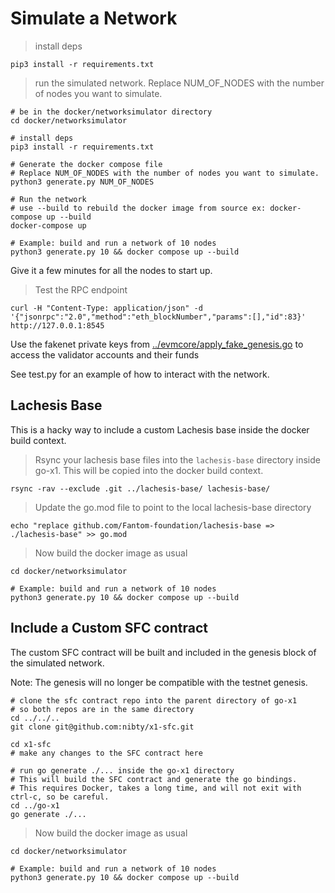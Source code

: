 # Simulate a Network

> install deps

```shell
pip3 install -r requirements.txt
```

> run the simulated network. Replace NUM_OF_NODES with the number of nodes you want to simulate.

```shell
# be in the docker/networksimulator directory
cd docker/networksimulator

# install deps
pip3 install -r requirements.txt

# Generate the docker compose file
# Replace NUM_OF_NODES with the number of nodes you want to simulate.
python3 generate.py NUM_OF_NODES

# Run the network
# use --build to rebuild the docker image from source ex: docker-compose up --build
docker-compose up

# Example: build and run a network of 10 nodes
python3 generate.py 10 && docker compose up --build
```

Give it a few minutes for all the nodes to start up.

> Test the RPC endpoint
```shell
curl -H "Content-Type: application/json" -d '{"jsonrpc":"2.0","method":"eth_blockNumber","params":[],"id":83}' http://127.0.0.1:8545
```

Use the fakenet private keys from [../evmcore/apply_fake_genesis.go](../evmcore/apply_fake_genesis.go) to access the validator accounts and their funds

See test.py for an example of how to interact with the network.

## Lachesis Base

This is a hacky way to include a custom Lachesis base inside the docker build context.

> Rsync your lachesis base files into the `lachesis-base` directory inside go-x1. This will be copied into the docker build context.
```shell
rsync -rav --exclude .git ../lachesis-base/ lachesis-base/
```
 
> Update the go.mod file to point to the local lachesis-base directory
```shell
echo "replace github.com/Fantom-foundation/lachesis-base => ./lachesis-base" >> go.mod
```

> Now build the docker image as usual
```shell
cd docker/networksimulator

# Example: build and run a network of 10 nodes
python3 generate.py 10 && docker compose up --build
```

## Include a Custom SFC contract

The custom SFC contract will be built and included in the genesis block of the simulated network. 

Note: The genesis will no longer be compatible with the testnet genesis.

```shell
# clone the sfc contract repo into the parent directory of go-x1
# so both repos are in the same directory
cd ../../..
git clone git@github.com:nibty/x1-sfc.git

cd x1-sfc
# make any changes to the SFC contract here

# run go generate ./... inside the go-x1 directory
# This will build the SFC contract and generate the go bindings.
# This requires Docker, takes a long time, and will not exit with ctrl-c, so be careful.
cd ../go-x1
go generate ./...
```

> Now build the docker image as usual
```shell
cd docker/networksimulator

# Example: build and run a network of 10 nodes
python3 generate.py 10 && docker compose up --build
```
